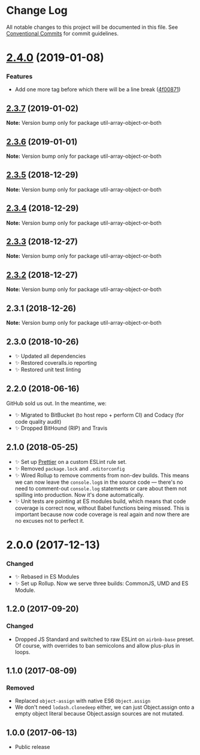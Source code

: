 # Change Log

All notable changes to this project will be documented in this file.
See [Conventional Commits](https://conventionalcommits.org) for commit guidelines.

# [2.4.0](https://bitbucket.org/codsen/codsen/src/master/packages/util-array-object-or-both/compare/util-array-object-or-both@2.3.7...util-array-object-or-both@2.4.0) (2019-01-08)


### Features

* Add one more tag before which there will be a line break ([4f00871](https://bitbucket.org/codsen/codsen/src/master/packages/util-array-object-or-both/commits/4f00871))





## [2.3.7](https://bitbucket.org/codsen/codsen/src/master/packages/util-array-object-or-both/compare/util-array-object-or-both@2.3.6...util-array-object-or-both@2.3.7) (2019-01-02)

**Note:** Version bump only for package util-array-object-or-both

## [2.3.6](https://bitbucket.org/codsen/codsen/src/master/packages/util-array-object-or-both/compare/util-array-object-or-both@2.3.5...util-array-object-or-both@2.3.6) (2019-01-01)

**Note:** Version bump only for package util-array-object-or-both

## [2.3.5](https://bitbucket.org/codsen/codsen/src/master/packages/util-array-object-or-both/compare/util-array-object-or-both@2.3.4...util-array-object-or-both@2.3.5) (2018-12-29)

**Note:** Version bump only for package util-array-object-or-both

## [2.3.4](https://bitbucket.org/codsen/codsen/src/master/packages/util-array-object-or-both/compare/util-array-object-or-both@2.3.3...util-array-object-or-both@2.3.4) (2018-12-29)

**Note:** Version bump only for package util-array-object-or-both

## [2.3.3](https://bitbucket.org/codsen/codsen/src/master/packages/util-array-object-or-both/compare/util-array-object-or-both@2.3.2...util-array-object-or-both@2.3.3) (2018-12-27)

**Note:** Version bump only for package util-array-object-or-both

## [2.3.2](https://bitbucket.org/codsen/codsen/src/master/packages/util-array-object-or-both/compare/util-array-object-or-both@2.3.1...util-array-object-or-both@2.3.2) (2018-12-27)

**Note:** Version bump only for package util-array-object-or-both

## 2.3.1 (2018-12-26)

**Note:** Version bump only for package util-array-object-or-both

## 2.3.0 (2018-10-26)

- ✨ Updated all dependencies
- ✨ Restored coveralls.io reporting
- ✨ Restored unit test linting

## 2.2.0 (2018-06-16)

GitHub sold us out. In the meantime, we:

- ✨ Migrated to BitBucket (to host repo + perform CI) and Codacy (for code quality audit)
- ✨ Dropped BitHound (RIP) and Travis

## 2.1.0 (2018-05-25)

- ✨ Set up [Prettier](https://prettier.io) on a custom ESLint rule set.
- ✨ Removed `package.lock` and `.editorconfig`
- ✨ Wired Rollup to remove comments from non-dev builds. This means we can now leave the `console.log`s in the source code — there's no need to comment-out `console.log` statements or care about them not spilling into production. Now it's done automatically.
- ✨ Unit tests are pointing at ES modules build, which means that code coverage is correct now, without Babel functions being missed. This is important because now code coverage is real again and now there are no excuses not to perfect it.

# 2.0.0 (2017-12-13)

### Changed

- ✨ Rebased in ES Modules
- ✨ Set up Rollup. Now we serve three builds: CommonJS, UMD and ES Module.

## 1.2.0 (2017-09-20)

### Changed

- Dropped JS Standard and switched to raw ESLint on `airbnb-base` preset. Of course, with overrides to ban semicolons and allow plus-plus in loops.

## 1.1.0 (2017-08-09)

### Removed

- Replaced `object-assign` with native ES6 `Object.assign`
- We don't need `lodash.clonedeep` either, we can just Object.assign onto a empty object literal because Object.assign sources are not mutated.

## 1.0.0 (2017-06-13)

- Public release
